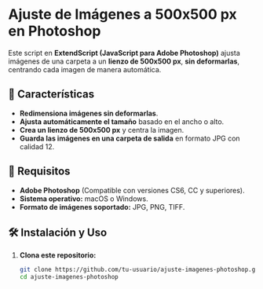 # Ajuste de Imágenes a 500x500 px en Photoshop

Este script en **ExtendScript (JavaScript para Adobe Photoshop)** ajusta imágenes de una carpeta a un **lienzo de 500x500 px**, **sin deformarlas**, centrando cada imagen de manera automática.

## 🚀 Características
- **Redimensiona imágenes sin deformarlas**.
- **Ajusta automáticamente el tamaño** basado en el ancho o alto.
- **Crea un lienzo de 500x500 px** y centra la imagen.
- **Guarda las imágenes en una carpeta de salida** en formato JPG con calidad 12.

## 📌 Requisitos
- **Adobe Photoshop** (Compatible con versiones CS6, CC y superiores).
- **Sistema operativo:** macOS o Windows.
- **Formato de imágenes soportado:** JPG, PNG, TIFF.

## 🛠️ Instalación y Uso
1. **Clona este repositorio:**
   ```sh
   git clone https://github.com/tu-usuario/ajuste-imagenes-photoshop.git
   cd ajuste-imagenes-photoshop
